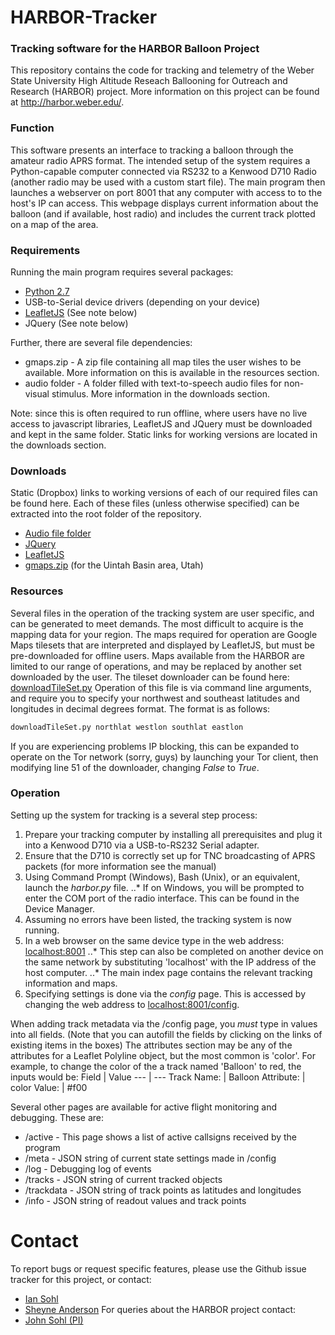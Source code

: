 # HARBOR-Tracker
### Tracking software for the HARBOR Balloon Project

This repository contains the code for tracking and telemetry of the Weber State University High Altitude Reseach Ballooning for Outreach and Research (HARBOR) project. More information on this project can be found at http://harbor.weber.edu/.

### Function
This software presents an interface to tracking a balloon through the amateur radio APRS format. The intended setup of the system requires a Python-capable computer connected via RS232 to a Kenwood D710 Radio (another radio may be used with a custom start file). The main program then launches a webserver on port 8001 that any computer with access to to the host's IP can access. This webpage displays current information about the balloon (and if available, host radio) and includes the current track plotted on a map of the area.

### Requirements
Running the main program requires several packages:
 * [Python 2.7](http://www.python.org/)
 * USB-to-Serial device drivers (depending on your device)
 * [LeafletJS](http://leafletjs.com/) (See note below)
 * JQuery (See note below)

Further, there are several file dependencies:
 * gmaps.zip - A zip file containing all map tiles the user wishes to be available. More information on this is available in the resources section.
 * audio folder - A folder filled with text-to-speech audio files for non-visual stimulus. More information in the downloads section.

Note: since this is often required to run offline, where users have no live access to javascript libraries, LeafletJS and JQuery must be downloaded and kept in the same folder. Static links for working versions are located in the downloads section.

### Downloads
Static (Dropbox) links to working versions of each of our required files can be found here. Each of these files (unless otherwise specified) can be extracted into the root folder of the repository.
 * [Audio file folder](https://dl.dropboxusercontent.com/u/14409407/EVESign.JPG)
 * [JQuery](https://dl.dropboxusercontent.com/u/14409407/EVESign.JPG)
 * [LeafletJS](https://dl.dropboxusercontent.com/u/14409407/EVESign.JPG)
 * [gmaps.zip](https://dl.dropboxusercontent.com/u/14409407/EVESign.JPG) (for the Uintah Basin area, Utah)

### Resources
Several files in the operation of the tracking system are user specific, and can be generated to meet demands. The most difficult to acquire is the mapping data for your region. The maps required for operation are Google Maps tilesets that are interpreted and displayed by LeafletJS, but must be pre-downloaded for offline users. Maps available from the HARBOR are limited to our range of operations, and may be replaced by another set downloaded by the user.
The tileset downloader can be found here:
[downloadTileSet.py](https://dl.dropboxusercontent.com/u/14409407/EVESign.JPG)
Operation of this file is via command line arguments, and require you to specify your northwest and southeast latitudes and longitudes in decimal degrees format. The format is as follows:
```bash
downloadTileSet.py northlat westlon southlat eastlon
```
If you are experiencing problems IP blocking, this can be expanded to operate on the Tor network (sorry, guys) by launching your Tor client, then modifying line 51 of the downloader, changing *False* to *True*.

### Operation
Setting up the system for tracking is a several step process:
1. Prepare your tracking computer by installing all prerequisites and plug it into a Kenwood D710 via a USB-to-RS232 Serial adapter.
2. Ensure that the D710 is correctly set up for TNC broadcasting of APRS packets (for more information see the manual)
3. Using Command Prompt (Windows), Bash (Unix), or an equivalent, launch the *harbor.py* file.
..* If on Windows, you will be prompted to enter the COM port of the radio interface. This can be found in the Device Manager.
4. Assuming no errors have been listed, the tracking system is now running.
5. In a web browser on the same device type in the web address: <localhost:8001>
..* This step can also be completed on another device on the same network by substituting 'localhost' with the IP address of the host computer.
..* The main index page contains the relevant tracking information and maps. 
6. Specifying settings is done via the *config* page. This is accessed by changing the web address to <localhost:8001/config>.

When adding track metadata via the /config page, you *must* type in values into all fields. (Note that you can autofill the fields by clicking on the links of existing items in the boxes) The attributes section may be any of the attributes for a Leaflet Polyline object, but the most common is 'color'. For example, to change the color of the a track named 'Balloon' to red, the inputs would be:
Field | Value
--- | ---
Track Name: | Balloon
Attribute: | color
Value: | #f00

Several other pages are available for active flight monitoring and debugging. These are:
 * /active - This page shows a list of active callsigns received by the program
 * /meta - JSON string of current state settings made in /config
 * /log - Debugging log of events
 * /tracks - JSON string of current tracked objects
 * /trackdata - JSON string of track points as latitudes and longitudes
 * /info - JSON string of readout values and track points
 
# Contact
To report bugs or request specific features, please use the Github issue tracker for this project, or contact:
 * [Ian Sohl](https://github.com/DocSohl)
 * [Sheyne Anderson](https://github.com/Sheyne)
For queries about the HARBOR project contact:
 * [John Sohl (PI)](http://planet.weber.edu/harbor/contact/default.html)
